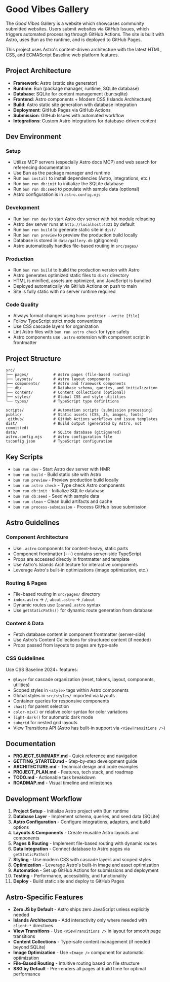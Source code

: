 # Good Vibes Gallery

The _Good Vibes_ Gallery is a website which showcases community submitted websites. Users submit websites via GitHub Issues, which triggers automated processing through GitHub Actions. The site is built with Astro, uses Bun as the runtime, and is deployed to GitHub Pages.

This project uses Astro's content-driven architecture with the latest HTML, CSS, and ECMAScript Baseline web platform features.

## Project Architecture

- **Framework**: Astro (static site generator)
- **Runtime**: Bun (package manager, runtime, SQLite database)
- **Database**: SQLite for content management (bun:sqlite)
- **Frontend**: Astro components + Modern CSS (Islands Architecture)
- **Build**: Astro static site generation with database integration
- **Deployment**: GitHub Pages via GitHub Actions
- **Submission**: GitHub Issues with automated workflow
- **Integrations**: Custom Astro integrations for database-driven content

## Dev Environment

### Setup

- Utilize MCP servers (especially Astro docs MCP) and web search for referencing documentation
- Use Bun as the package manager and runtime
- Run `bun install` to install dependencies (Astro, integrations, etc.)
- Run `bun run db:init` to initialize the SQLite database
- Run `bun run db:seed` to populate with sample data (optional)
- Astro configuration is in `astro.config.mjs`

### Development

- Run `bun run dev` to start Astro dev server with hot module reloading
- Astro dev server runs at `http://localhost:4321` by default
- Run `bun run build` to generate static site in `dist/`
- Run `bun run preview` to preview the production build locally
- Database is stored in `data/gallery.db` (gitignored)
- Astro automatically handles file-based routing in `src/pages/`

### Production

- Run `bun run build` to build the production version with Astro
- Astro generates optimized static files to `dist/` directory
- HTML is minified, assets are optimized, and JavaScript is bundled
- Deployed automatically via GitHub Actions on push to main
- Site is fully static with no server runtime required

### Code Quality

- Always format changes using `bunx prettier --write [file]`
- Follow TypeScript strict mode conventions
- Use CSS cascade layers for organization
- Lint Astro files with `bun run astro check` for type safety
- Astro components use `.astro` extension with component script in frontmatter

## Project Structure

```
src/
├── pages/           # Astro pages (file-based routing)
├── layouts/         # Astro layout components
├── components/      # Astro and framework components
├── db/              # Database schema, queries, and initialization
├── content/         # Content collections (optional)
├── styles/          # Global CSS and style utilities
└── types/           # TypeScript type definitions

scripts/             # Automation scripts (submission processing)
public/              # Static assets (CSS, JS, images, fonts)
.github/             # GitHub Actions workflows and issue templates
dist/                # Build output (generated by Astro, not committed)
data/                # SQLite database (gitignored)
astro.config.mjs     # Astro configuration file
tsconfig.json        # TypeScript configuration
```

## Key Scripts

- `bun run dev` - Start Astro dev server with HMR
- `bun run build` - Build static site with Astro
- `bun run preview` - Preview production build locally
- `bun run astro check` - Type check Astro components
- `bun run db:init` - Initialize SQLite database
- `bun run db:seed` - Seed with sample data
- `bun run clean` - Clean build artifacts and cache
- `bun run process-submission` - Process GitHub Issue submission

## Astro Guidelines

### Component Architecture

- Use `.astro` components for content-heavy, static parts
- Component frontmatter (---) contains server-side TypeScript
- Props are accessed directly in frontmatter and template
- Use Astro's Islands Architecture for interactive components
- Leverage Astro's built-in optimizations (image optimization, etc.)

### Routing & Pages

- File-based routing in `src/pages/` directory
- `index.astro` → `/`, `about.astro` → `/about`
- Dynamic routes use `[param].astro` syntax
- Use `getStaticPaths()` for dynamic route generation from database

### Content & Data

- Fetch database content in component frontmatter (server-side)
- Use Astro's Content Collections for structured content (if needed)
- Props passed from layouts to pages are type-safe

### CSS Guidelines

Use CSS Baseline 2024+ features:

- `@layer` for cascade organization (reset, tokens, layout, components, utilities)
- Scoped styles in `<style>` tags within Astro components
- Global styles in `src/styles/` imported via layouts
- Container queries for responsive components
- `:has()` for parent selection
- `color-mix()` or relative color syntax for color variations
- `light-dark()` for automatic dark mode
- `subgrid` for nested grid layouts
- View Transitions API (Astro has built-in support via `<ViewTransitions />`)

## Documentation

- **PROJECT_SUMMARY.md** - Quick reference and navigation
- **GETTING_STARTED.md** - Step-by-step development guide
- **ARCHITECTURE.md** - Technical design and code examples
- **PROJECT_PLAN.md** - Features, tech stack, and roadmap
- **TODO.md** - Actionable task breakdown
- **ROADMAP.md** - Visual timeline and milestones

## Development Workflow

1. **Project Setup** - Initialize Astro project with Bun runtime
2. **Database Layer** - Implement schema, queries, and seed data (SQLite)
3. **Astro Configuration** - Configure integrations, adapters, and build options
4. **Layouts & Components** - Create reusable Astro layouts and components
5. **Pages & Routing** - Implement file-based routing with dynamic routes
6. **Data Integration** - Connect database to Astro pages via `getStaticPaths()`
7. **Styling** - Use modern CSS with cascade layers and scoped styles
8. **Optimization** - Leverage Astro's built-in image and asset optimization
9. **Automation** - Set up GitHub Actions for submissions and deployment
10. **Testing** - Performance, accessibility, and functionality
11. **Deploy** - Build static site and deploy to GitHub Pages

## Astro-Specific Features

- **Zero JS by Default** - Astro ships zero JavaScript unless explicitly needed
- **Islands Architecture** - Add interactivity only where needed with `client:*` directives
- **View Transitions** - Use `<ViewTransitions />` in layout for smooth page transitions
- **Content Collections** - Type-safe content management (if needed beyond SQLite)
- **Image Optimization** - Use `<Image />` component for automatic optimization
- **File-Based Routing** - Intuitive routing based on file structure
- **SSG by Default** - Pre-renders all pages at build time for optimal performance
